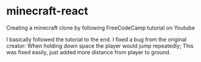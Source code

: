 # minecraft-react
Creating a minecraft clone by following FreeCodeCamp tutorial on Youtube

I basically followed the tutorial to the end. I fixed a bug from the original creator: When holding down space the player would jump repeatedly; This was fixed easily, just added more distance from player to ground.
